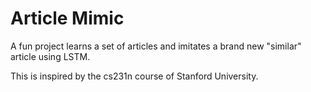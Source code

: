 # Article Mimic
A fun project learns a set of articles and imitates a brand new "similar" article using LSTM.

This is inspired by the cs231n course of Stanford University.

##